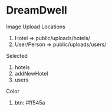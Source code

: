 # DreamDwell

Image Upload Locations
1. Hotel => public/uploads/hotels/
2. User/Person => public/uploads/users/

Selected
1. hotels
2. addNewHotel
3. users

Color
1. btn: #ff545a